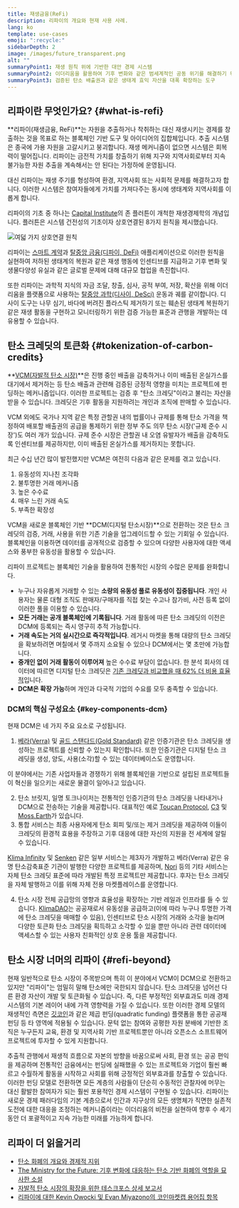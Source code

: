 ```yaml
---
title: 재생금융(ReFi)
description: 리파이의 개요와 현재 사용 사례.
lang: ko
template: use-cases
emoji: ":recycle:"
sidebarDepth: 2
image: /images/future_transparent.png
alt: ""
summaryPoint1: 재생 원칙 위에 기반한 대안 경제 시스템
summaryPoint2: 이더리움을 활용하여 기후 변화와 같은 범세계적인 공동 위기를 해결하기 위한 시도
summaryPoint3: 검증된 탄소 배출권과 같은 생태계 효익 자산을 대폭 확장하는 도구
---
```


## 리파이란 무엇인가요? {#what-is-refi}

**리파이(재생금융, ReFi)**는 자원을 추출하거나 착취하는 대신 재생시키는 경제를 창출하는 것을 목표로 하는 블록체인 기반 도구 및 아이디어의 집합체입니다. 추출 시스템은 종국에 가용 자원을 고갈시키고 붕괴합니다. 재생 메커니즘이 없으면 시스템은 회복력이 떨어집니다. 리파이는 금전적 가치를 창출하기 위해 지구와 지역사회로부터 지속 불가능한 자원 추출을 계속해서는 안 된다는 가정하에 운영됩니다.

대신 리파이는 재생 주기를 형성하여 환경, 지역사회 또는 사회적 문제를 해결하고자 합니다. 이러한 시스템은 참여자들에게 가치를 가져다주는 동시에 생태계와 지역사회를 이롭게 합니다.

리파이의 기초 중 하나는 [Capital Institute](https://capitalinstitute.org)의 존 플러튼이 개척한 재생경제학의 개념입니다. 플러튼은 시스템 건전성의 기초이자 상호연결된 8가지 원칙을 제시했습니다.

![여덟 가지 상호연결 원칙](./refi-regenerative-economy-diagram.png)

리파이는 [스마트 계약](/developers/docs/smart-contracts/)과 [탈중앙 금융(디파이, DeFi)](/defi/) 애플리케이션으로 이러한 원칙을 실현하여 저하된 생태계의 복원과 같은 재생 행동에 인센티브를 지급하고 기후 변화 및 생물다양성 유실과 같은 글로벌 문제에 대해 대규모 협업을 촉진합니다.

또한 리파이는 과학적 지식의 자금 조달, 창출, 심사, 공적 부여, 저장, 확산을 위해 이더리움을 플랫폼으로 사용하는 [탈중앙 과학(디사이, DeSci)](/desci/) 운동과 궤를 같이합니다. 디사이 도구는 나무 심기, 바다에 버려진 플라스틱 제거하기 또는 훼손된 생태계 복원하기 같은 재생 활동을 구현하고 모니터링하기 위한 검증 가능한 표준과 관행을 개발하는 데 유용할 수 있습니다.

## 탄소 크레딧의 토큰화 {#tokenization-of-carbon-credits}

**[VCM(자발적 탄소 시장)](https://climatefocus.com/so-what-voluntary-carbon-market-exactly/)**은 진행 중인 배출을 감축하거나 이미 배출된 온실가스를 대기에서 제거하는 등 탄소 배출과 관련해 검증된 긍정적 영향을 미치는 프로젝트에 펀딩하는 메커니즘입니다. 이러한 프로젝트는 검증 후 "탄소 크레딧"이라고 불리는 자산을 받을 수 있습니다. 크레딧은 기후 활동을 지원하려는 개인과 조직에 판매할 수 있습니다.

VCM 외에도 국가나 지역 같은 특정 관할권 내의 법률이나 규제를 통해 탄소 가격을 책정하여 배포할 배출권의 공급을 통제하기 위한 정부 주도 의무 탄소 시장('규제 준수 시장')도 여러 개가 있습니다. 규제 준수 시장은 관할권 내 오염 유발자가 배출을 감축하도록 인센티브를 제공하지만, 이미 배출된 온실가스를 제거하지는 못합니다.

최근 수십 년간 많이 발전했지만 VCM은 여전히 다음과 같은 문제를 겪고 있습니다.

1. 유동성의 지나친 조각화
2. 불투명한 거래 메커니즘
3. 높은 수수료
4. 매우 느린 거래 속도
5. 부족한 확장성

VCM을 새로운 블록체인 기반 **DCM(디지털 탄소시장)**으로 전환하는 것은 탄소 크레딧의 검증, 거래, 사용을 위한 기존 기술을 업그레이드할 수 있는 기회일 수 있습니다. 블록체인을 이용하면 데이터를 공개적으로 검증할 수 있으며 다양한 사용자에 대한 액세스와 풍부한 유동성을 활용할 수 있습니다.

리파이 프로젝트는 블록체인 기술을 활용하여 전통적인 시장의 수많은 문제를 완화합니다.

- 누구나 자유롭게 거래할 수 있는 **소량의 유동성 풀로 유동성이 집중됩니다**. 개인 사용자는 물론 대형 조직도 판매자/구매자를 직접 찾는 수고나 참가비, 사전 등록 없이 이러한 풀을 이용할 수 있습니다.
- **모든 거래는 공개 블록체인에 기록됩니다**. 거래 활동에 따른 탄소 크레딧의 이전은 DCM에 등록되는 즉시 영구히 추적 가능합니다.
- **거래 속도는 거의 실시간으로 즉각적입니다**. 레거시 마켓을 통해 대량의 탄소 크레딧을 확보하려면 며칠에서 몇 주까지 소요될 수 있으나 DCM에서는 몇 초만에 가능합니다.
- **중개인 없이 거래 활동이 이루어져** 높은 수수료 부담이 없습니다. 한 분석 회사의 데이터에 따르면 디지털 탄소 크레딧은 [기존 크레딧과 비교했을 때 62% 더 비용 효율적](https://www.klimadao.finance/resources/klimadao-impact-report-analysis-of-the-base-carbon-tonne)입니다.
- **DCM은 확장 가능**하며 개인과 다국적 기업의 수요를 모두 충족할 수 있습니다.

### DCM의 핵심 구성요소 {#key-components-dcm}

현재 DCM은 네 가지 주요 요소로 구성됩니다.

1. [베라(Verra)](https://verra.org/project/vcs-program/registry-system/) 및 [골드 스탠다드(Gold Standard)](https://www.goldstandard.org/) 같은 인증기관은 탄소 크레딧을 생성하는 프로젝트를 신뢰할 수 있는지 확인합니다. 또한 인증기관은 디지털 탄소 크레딧을 생성, 양도, 사용(소각)할 수 있는 데이터베이스도 운영합니다.

이 분야에서는 기존 사업자들과 경쟁하기 위해 블록체인을 기반으로 설립된 프로젝트들이 혁신을 일으키는 새로운 물결이 일어나고 있습니다.

2. 탄소 브릿지, 일명 토크나이저는 전통적인 인증기관의 탄소 크레딧을 나타내거나 DCM으로 전송하는 기술을 제공합니다. 대표적인 예로 [Toucan Protocol](https://toucan.earth/), [C3](https://c3.app/) 및 [Moss.Earth](https://moss.earth/)가 있습니다.
3. 통합 서비스는 최종 사용자에게 탄소 회피 및/또는 제거 크레딧을 제공하여 이들이 크레딧의 환경적 효용을 주장하고 기후 대응에 대한 자신의 지원을 전 세계에 알릴 수 있습니다.

[Klima Infinity](https://www.klimadao.finance/infinity) 및 [Senken](https://senken.io/) 같은 일부 서비스는 제3자가 개발하고 베라(Verra) 같은 유명 탄소감축표준 기관이 발행한 다양한 프로젝트를 제공하며, [Nori](https://nori.com/) 등의 기타 서비스는 자체 탄소 크레딧 표준에 따라 개발된 특정 프로젝트만 제공합니다. 후자는 탄소 크레딧을 자체 발행하고 이를 위해 자체 전용 마켓플레이스를 운영합니다.

4. 탄소 시장 전체 공급망의 영향과 효율성을 확장하는 기반 레일과 인프라를 들 수 있습니다. [KlimaDAO](http://klimadao.finance/)는 공공재로서 유동성을 공급하고(이에 따라 누구나 투명한 가격에 탄소 크레딧을 매매할 수 있음), 인센티브로 탄소 시장의 거래와 소각을 늘리며 다양한 토큰화 탄소 크레딧을 획득하고 소각할 수 있을 뿐만 아니라 관련 데이터에 액세스할 수 있는 사용자 친화적인 상호 운용 툴을 제공합니다.

## 탄소 시장 너머의 리파이 {#refi-beyond}

현재 일반적으로 탄소 시장이 주목받으며 특히 이 분야에서 VCM이 DCM으로 전환하고 있지만 "리파이"는 엄밀히 말해 탄소에만 국한되지 않습니다. 탄소 크레딧을 넘어선 다른 환경 자산이 개발 및 토큰화될 수 있습니다. 즉, 다른 부정적인 외부효과도 미래 경제 시스템의 기본 레이어 내에 가격 영향력을 가질 수 있습니다. 또한 이러한 경제 모델의 재생적인 측면은 [깃코인](https://gitcoin.co/)과 같은 제곱 펀딩(quadratic funding) 플랫폼을 통한 공공재 펀딩 등 타 영역에 적용될 수 있습니다. 문턱 없는 참여와 공평한 자원 분배에 기반한 조직은 누구든지 교육, 환경 및 지역사회 기반 프로젝트뿐만 아니라 오픈소스 소프트웨어 프로젝트에 투자할 수 있게 지원합니다.

추출적 관행에서 재생적 흐름으로 자본의 방향을 바꿈으로써 사회, 환경 또는 공공 편익을 제공하며 전통적인 금융에서는 펀딩에 실패했을 수 있는 프로젝트와 기업이 훨씬 빠르고 수월하게 활동을 시작하고 사회를 위해 긍정적인 외부효과를 창출할 수 있습니다. 이러한 펀딩 모델로 전환하면 모든 계층의 사람들이 단순히 수동적인 관찰자에 머무는 대신 활발한 참여자가 되는 훨씬 포용적인 경제 시스템이 구현될 수 있습니다. 리파이는 새로운 경제 패러다임의 기본 계층으로서 인간과 지구상의 모든 생명체가 직면한 실존적 도전에 대한 대응을 조정하는 메커니즘이라는 이더리움의 비전을 실현하여 향후 수 세기 동안 더 포괄적이고 지속 가능한 미래를 가능하게 합니다.

## 리파이 더 읽을거리

- [탄소 화폐의 개요와 경제적 지위](https://www.klimadao.finance/blog/the-vision-of-a-carbon-currency)
- [The Ministry for the Future: 기후 변화에 대응하는 탄소 기반 화폐의 역할을 묘사한 소설](https://en.wikipedia.org/wiki/The_Ministry_for_the_Future)
- [자발적 탄소 시장의 확장을 위한 테스크포스 상세 보고서](https://www.iif.com/Portals/1/Files/TSVCM_Report.pdf)
- [리파이에 대한 Kevin Owocki 및 Evan Miyazono의 코인마켓캡 용어집 항목](https://coinmarketcap.com/alexandria/glossary/regenerative-finance-refi)
